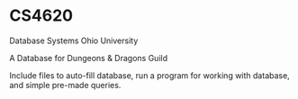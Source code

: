 # CS4620
Database Systems
Ohio University

A Database for Dungeons & Dragons Guild

Include files to auto-fill database, run a program for working with database, and simple pre-made queries.
